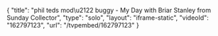 {
    "title": "phil teds mod\u2122 buggy  - My Day with Briar Stanley from Sunday Collector",
    "type": "solo",
    "layout": "iframe-static",
    "videoId": "162797123",
    "url": "\/tvpembed\/162797123"
}